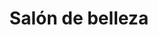 ---
title: "Salón de belleza"
url: /ciudad-satelite/salon-de-belleza-calle-diego-de-portugal/
shop: Kosmetik
---